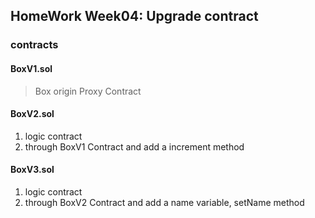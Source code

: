 ## HomeWork Week04: Upgrade contract

### contracts

#### BoxV1.sol

> Box origin Proxy Contract

#### BoxV2.sol

1. logic contract
2. through BoxV1 Contract and add a increment method

#### BoxV3.sol

1. logic contract
2. through BoxV2 Contract and add a name variable, setName method
